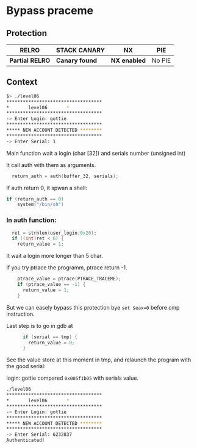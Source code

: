 # Bypass praceme

## Protection

RELRO | STACK CANARY | NX | PIE
--- | --- | --- | --- 
**Partial RELRO** | **Canary found** | **NX enabled** | No PIE  

## Context

```bash
$> ./level06
***********************************
*		level06		  *
***********************************
-> Enter Login: gottie
***********************************
***** NEW ACCOUNT DETECTED ********
***********************************
-> Enter Serial: 1
```

Main function wait a login (char [32]) and serials number (unsigned int)

It call auth with them as arguments.

```c
  return_auth = auth(buffer_32, serials);
```

If auth return 0, it spwan a shell:

```c
if (return_auth == 0)
	system("/bin/sh")
```

### In auth function:

```c
  ret = strnlen(user_login,0x20);
  if ((int)ret < 6) {
    return_value = 1;
```

It wait a login more longer than 5 char.

If you try ptrace the programm, ptrace return -1.

```c
	ptrace_value = ptrace(PTRACE_TRACEME);
    if (ptrace_value == -1) {
      return_value = 1;
    }
```

But we can easely bypass this protection bye `set $eax=0` before cmp instruction.

Last step is to go in gdb at 

```c
      if (serial == tmp) {
        return_value = 0;
      }
```

See the value store at this moment in tmp, and relaunch the program with the good serial:

login: gottie compared `0x005f1b05` with serials value.

```bash
./level06 
***********************************
*		level06		  *
***********************************
-> Enter Login: gottie
***********************************
***** NEW ACCOUNT DETECTED ********
***********************************
-> Enter Serial: 6232837
Authenticated!
```